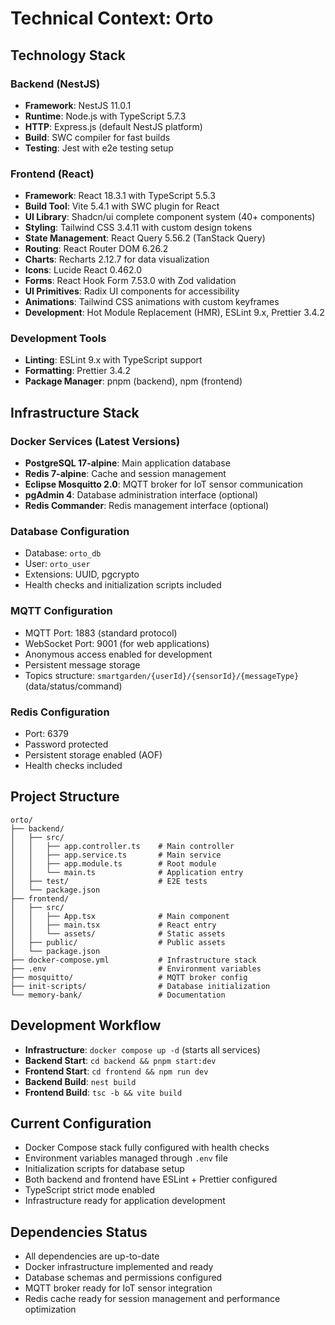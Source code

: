 # Technical Context: Orto

## Technology Stack

### Backend (NestJS)
- **Framework**: NestJS 11.0.1
- **Runtime**: Node.js with TypeScript 5.7.3
- **HTTP**: Express.js (default NestJS platform)
- **Build**: SWC compiler for fast builds
- **Testing**: Jest with e2e testing setup

### Frontend (React)
- **Framework**: React 18.3.1 with TypeScript 5.5.3
- **Build Tool**: Vite 5.4.1 with SWC plugin for React
- **UI Library**: Shadcn/ui complete component system (40+ components)
- **Styling**: Tailwind CSS 3.4.11 with custom design tokens
- **State Management**: React Query 5.56.2 (TanStack Query)
- **Routing**: React Router DOM 6.26.2
- **Charts**: Recharts 2.12.7 for data visualization
- **Icons**: Lucide React 0.462.0
- **Forms**: React Hook Form 7.53.0 with Zod validation
- **UI Primitives**: Radix UI components for accessibility
- **Animations**: Tailwind CSS animations with custom keyframes
- **Development**: Hot Module Replacement (HMR), ESLint 9.x, Prettier 3.4.2

### Development Tools
- **Linting**: ESLint 9.x with TypeScript support
- **Formatting**: Prettier 3.4.2
- **Package Manager**: pnpm (backend), npm (frontend)

## Infrastructure Stack

### Docker Services (Latest Versions)
- **PostgreSQL 17-alpine**: Main application database
- **Redis 7-alpine**: Cache and session management
- **Eclipse Mosquitto 2.0**: MQTT broker for IoT sensor communication
- **pgAdmin 4**: Database administration interface (optional)
- **Redis Commander**: Redis management interface (optional)

### Database Configuration
- Database: `orto_db`
- User: `orto_user`
- Extensions: UUID, pgcrypto
- Health checks and initialization scripts included

### MQTT Configuration
- MQTT Port: 1883 (standard protocol)
- WebSocket Port: 9001 (for web applications)
- Anonymous access enabled for development
- Persistent message storage
- Topics structure: `smartgarden/{userId}/{sensorId}/{messageType}` (data/status/command)

### Redis Configuration
- Port: 6379
- Password protected
- Persistent storage enabled (AOF)
- Health checks included

## Project Structure
```
orto/
├── backend/
│   ├── src/
│   │   ├── app.controller.ts    # Main controller
│   │   ├── app.service.ts       # Main service
│   │   ├── app.module.ts        # Root module
│   │   └── main.ts              # Application entry
│   ├── test/                    # E2E tests
│   └── package.json
├── frontend/
│   ├── src/
│   │   ├── App.tsx              # Main component
│   │   ├── main.tsx             # React entry
│   │   └── assets/              # Static assets
│   ├── public/                  # Public assets
│   └── package.json
├── docker-compose.yml           # Infrastructure stack
├── .env                         # Environment variables
├── mosquitto/                   # MQTT broker config
├── init-scripts/                # Database initialization
└── memory-bank/                 # Documentation
```

## Development Workflow
- **Infrastructure**: `docker compose up -d` (starts all services)
- **Backend Start**: `cd backend && pnpm start:dev`
- **Frontend Start**: `cd frontend && npm run dev`
- **Backend Build**: `nest build`
- **Frontend Build**: `tsc -b && vite build`

## Current Configuration
- Docker Compose stack fully configured with health checks
- Environment variables managed through `.env` file
- Initialization scripts for database setup
- Both backend and frontend have ESLint + Prettier configured
- TypeScript strict mode enabled
- Infrastructure ready for application development

## Dependencies Status
- All dependencies are up-to-date
- Docker infrastructure implemented and ready
- Database schemas and permissions configured
- MQTT broker ready for IoT sensor integration
- Redis cache ready for session management and performance optimization
